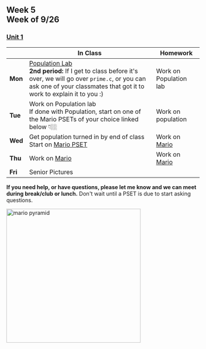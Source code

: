 ## Week 5 <br>Week of 9/26

### [Unit 1](/apcsp/curriculum/1)  

  |       |In Class               |Homework   |
  |-------|---------              |---------  |
  |**Mon**|[Population Lab](\apcsp\psets\population)<br>**2nd period:** If I get to class before it's over, we will go over `prime.c`, or you can ask one of your classmates that got it to work to explain it to you :) |Work on Population lab |
  |**Tue**|Work on Population lab<br>If done with Population, start on one of the Mario PSETs of your choice linked below 👇🏼 |Work on  population |
  |**Wed**|Get population turned in by end of class<br>Start on [Mario PSET](https://candib80.github.io/apcsp/curriculum/1/#labs-practice-and-problems) |Work on [Mario](https://candib80.github.io/apcsp/curriculum/1/#labs-practice-and-problems) |
  |**Thu**|Work on [Mario](https://candib80.github.io/apcsp/curriculum/1/#labs-practice-and-problems) |Work on [Mario](https://candib80.github.io/apcsp/curriculum/1/#labs-practice-and-problems) |
  |**Fri**|Senior Pictures | |
  

  **If you need help, or have questions, please let me know and we can meet during break/club or lunch.** Don't wait until a PSET is due to start asking questions.

<img src="https://i.ytimg.com/vi/NxKVrEbVrCI/hqdefault.jpg" alt="mario pyramid" height="350">

<meta http-equiv="refresh" content="300"/>
